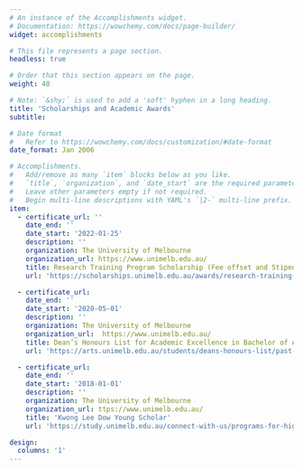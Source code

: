 ```yaml
---
# An instance of the Accomplishments widget.
# Documentation: https://wowchemy.com/docs/page-builder/
widget: accomplishments

# This file represents a page section.
headless: true

# Order that this section appears on the page.
weight: 40

# Note: `&shy;` is used to add a 'soft' hyphen in a long heading.
title: 'Scholarships and Academic Awards'
subtitle:

# Date format
#   Refer to https://wowchemy.com/docs/customization/#date-format
date_format: Jan 2006

# Accomplishments.
#   Add/remove as many `item` blocks below as you like.
#   `title`, `organization`, and `date_start` are the required parameters.
#   Leave other parameters empty if not required.
#   Begin multi-line descriptions with YAML's `|2-` multi-line prefix.
item:
  - certificate_url: ''
    date_end: ''
    date_start: '2022-01-25'
    description: ''
    organization: The University of Melbourne
    organization_url: https://www.unimelb.edu.au/
    title: Research Training Program Scholarship (Fee offset and Stipend)
    url: 'https://scholarships.unimelb.edu.au/awards/research-training-program-scholarship'

  - certificate_url: 
    date_end: ''
    date_start: '2020-05-01'
    description: ''
    organization: The University of Melbourne
    organization_url:  https://www.unimelb.edu.au/
    title: Dean’s Honours List for Academic Excellence in Bachelor of Arts
    url: 'https://arts.unimelb.edu.au/students/deans-honours-list/past-recipients/deans-honours-list'

  - certificate_url: 
    date_end: ''
    date_start: '2018-01-01'
    description: ''
    organization: The University of Melbourne
    organization_url: ttps://www.unimelb.edu.au/
    title: 'Kwong Lee Dow Young Scholar'
    url: 'https://study.unimelb.edu.au/connect-with-us/programs-for-high-achievers/kwong-lee-dow-young-scholars-program'

design:
  columns: '1'
---
```

